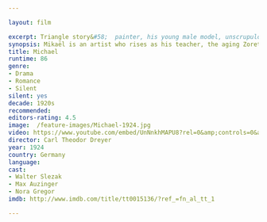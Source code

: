 ```yaml
---

layout: film

excerpt: Triangle story&#58;  painter, his young male model, unscrupulous princess.
synopsis: Mikaël is an artist who rises as his teacher, the aging Zoret, falls. Zoret gives Mikaël his start, and their relationship is sexual as well. Then Mikaël takes up with the Princess Zamikoff, selling gifts from Zoret and even stealing from the master to pay for his carnal and luxurious life with her. He abandons Zoret, whose health begins to fail but who also discovers spirituality in his solitude. In a subplot, Alice Adelsskjold cuckolds her husband and takes a lover, the Duke of Monthieu; their relationship, infused with the eroticism of art, also gives way to religion as the duke becomes ill.
title: Michael 
runtime: 86
genre: 
- Drama
- Romance
- Silent
silent: yes
decade: 1920s
recommended: 
editors-rating: 4.5
image:  /feature-images/Michael-1924.jpg 
video: https://www.youtube.com/embed/UnNnkhMAPU8?rel=0&amp;controls=0&amp;showinfo=0
director: Carl Theodor Dreyer 
year: 1924
country: Germany 
language: 
cast:
- Walter Slezak
- Max Auzinger
- Nora Gregor
imdb: http://www.imdb.com/title/tt0015136/?ref_=fn_al_tt_1

---
```

